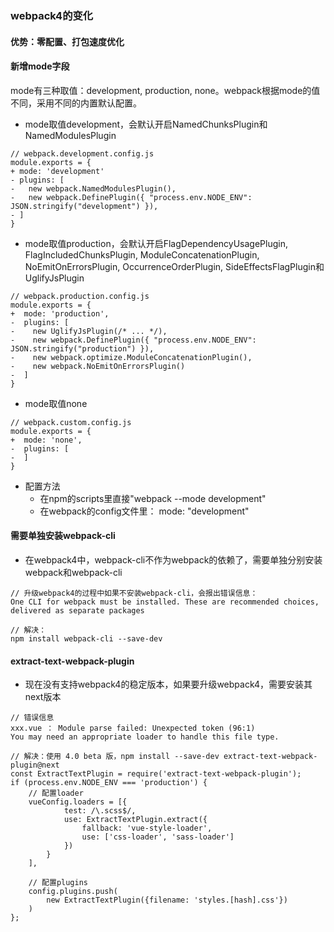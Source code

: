 ### webpack4的变化
#### 优势：零配置、打包速度优化
#### 新增mode字段
mode有三种取值：development, production, none。webpack根据mode的值不同，采用不同的内置默认配置。<br/>
* mode取值development，会默认开启NamedChunksPlugin和NamedModulesPlugin
```
// webpack.development.config.js
module.exports = {
+ mode: 'development'
- plugins: [
-   new webpack.NamedModulesPlugin(),
-   new webpack.DefinePlugin({ "process.env.NODE_ENV": JSON.stringify("development") }),
- ]
}
```

* mode取值production，会默认开启FlagDependencyUsagePlugin, FlagIncludedChunksPlugin, ModuleConcatenationPlugin, NoEmitOnErrorsPlugin, OccurrenceOrderPlugin, SideEffectsFlagPlugin和UglifyJsPlugin

```
// webpack.production.config.js
module.exports = {
+  mode: 'production',
-  plugins: [
-    new UglifyJsPlugin(/* ... */),
-    new webpack.DefinePlugin({ "process.env.NODE_ENV": JSON.stringify("production") }),
-    new webpack.optimize.ModuleConcatenationPlugin(),
-    new webpack.NoEmitOnErrorsPlugin()
-  ]
}
```

* mode取值none

```
// webpack.custom.config.js
module.exports = {
+  mode: 'none',
-  plugins: [
-  ]
}
```

* 配置方法
    * 在npm的scripts里直接"webpack --mode development"
    * 在webpack的config文件里： mode: "development"

#### 需要单独安装webpack-cli
* 在webpack4中，webpack-cli不作为webpack的依赖了，需要单独分别安装webpack和webpack-cli

```
// 升级webpack4的过程中如果不安装webpack-cli，会报出错误信息：
One CLI for webpack must be installed. These are recommended choices, delivered as separate packages

// 解决：
npm install webpack-cli --save-dev
```
#### extract-text-webpack-plugin
* 现在没有支持webpack4的稳定版本，如果要升级webpack4，需要安装其next版本
```
// 错误信息
xxx.vue ： Module parse failed: Unexpected token (96:1)
You may need an appropriate loader to handle this file type.

// 解决：使用 4.0 beta 版，npm install --save-dev extract-text-webpack-plugin@next
const ExtractTextPlugin = require('extract-text-webpack-plugin');
if (process.env.NODE_ENV === 'production') {
    // 配置loader
    vueConfig.loaders = [{      
            test: /\.scss$/,
            use: ExtractTextPlugin.extract({
                fallback: 'vue-style-loader',
                use: ['css-loader', 'sass-loader']
            })
        }
    ],

    // 配置plugins
    config.plugins.push(
        new ExtractTextPlugin({filename: 'styles.[hash].css'})
    )
};

```